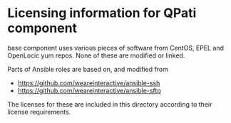 # Licensing information for QPati component

base component uses various pieces of software from CentOS, EPEL and OpenLocic yum repos. None of these are modified or linked.

Parts of Ansible roles are based on, and modified from
 * https://github.com/weareinteractive/ansible-ssh
 * https://github.com/weareinteractive/ansible-sftp

The licenses for these are included in this directory according to their license requirements.

